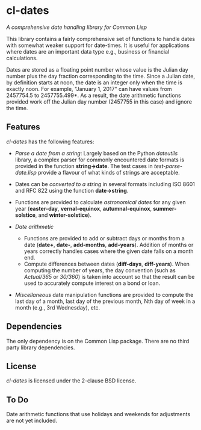 # cl-dates

*A comprehensive date handling library for Common Lisp*

This library contains a fairly comprehensive set of functions to
handle dates with somewhat weaker support for date-times. It is useful
for applications where dates are an important data type e.g., business
or financial calculations.

Dates are stored as a floating point number whose value is the Julian
day number plus the day fraction corresponding to the time. Since a
Julian date, by definition starts at noon, the date is an integer only
when the time is exactly noon. For example, "January 1, 2017" can have
values from 2457754.5 to 2457755.499*. As a result, the date
arithmetic functions provided work off the Julian day number (2457755
in this case) and ignore the time.

## Features

*cl-dates* has the following features:

- *Parse a date from a string*: Largely based on the Python
  *dateutils* library, a complex parser for commonly encountered date
  formats is provided in the function **string->date**. The test cases
  in *test-parse-date.lisp* provide a flavour of what kinds of strings
  are acceptable.

- Dates can be *converted to a string* in several formats including
  ISO 8601 and RFC 822 using the function **date->string**.

- Functions are provided to calculate *astronomical dates* for any
  given year (**easter-day**, **vernal-equinox**,
  **autumnal-equinox**, **summer-solstice**, and **winter-solstice**).

- *Date arithmetic*
    - Functions are provided to add or subtract days or months from a
      date (**date+**, **date-**, **add-months**,
      **add-years**). Addition of months or years correctly handles
      cases where the given date falls on a month end.
    - Compute differences between dates (**diff-days**,
      **diff-years**). When computing the number of years, the day
      convention (such as *Actual/365* or *30/360*) is taken into
      account so that the result can be used to accurately compute
      interest on a bond or loan.

- *Miscellaneous* date manipulation functions are provided to compute
  the last day of a month, last day of the previous month, Nth day of
  week in a month (e.g., 3rd Wednesday), etc.

## Dependencies

The only dependency is on the Common Lisp package. There are no third
party library dependencies.

## License

*cl-dates* is licensed under the 2-clause BSD license.

## To Do

Date arithmetic functions that use holidays and weekends for
adjustments are not yet included.
